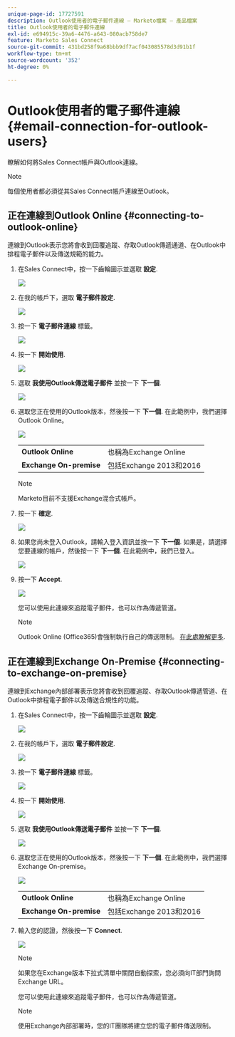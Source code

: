 ```yaml
---
unique-page-id: 17727591
description: Outlook使用者的電子郵件連線 — Marketo檔案 — 產品檔案
title: Outlook使用者的電子郵件連線
exl-id: e694915c-39a6-4476-a643-080acb758de7
feature: Marketo Sales Connect
source-git-commit: 431bd258f9a68bbb9df7acf043085578d3d91b1f
workflow-type: tm+mt
source-wordcount: '352'
ht-degree: 0%

---
```


# Outlook使用者的電子郵件連線 {#email-connection-for-outlook-users}

瞭解如何將Sales Connect帳戶與Outlook連線。

>[!NOTE]
>
>每個使用者都必須從其Sales Connect帳戶連線至Outlook。

## 正在連線到Outlook Online {#connecting-to-outlook-online}

連線到Outlook表示您將會收到回覆追蹤、存取Outlook傳遞通道、在Outlook中排程電子郵件以及傳送規範的能力。

1. 在Sales Connect中，按一下齒輪圖示並選取 **設定**.

   ![](assets/one.png)

1. 在我的帳戶下，選取 **電子郵件設定**.

   ![](assets/two.png)

1. 按一下 **電子郵件連線** 標籤。

   ![](assets/three.png)

1. 按一下 **開始使用**.

   ![](assets/four.png)

1. 選取 **我使用Outlook傳送電子郵件** 並按一下 **下一個**.

   ![](assets/five-a.png)

1. 選取您正在使用的Outlook版本，然後按一下 **下一個**. 在此範例中，我們選擇Outlook Online。

   ![](assets/six-a.png)

   <table> 
    <tbody>
     <tr>
      <td><strong>Outlook Online</strong></td> 
      <td>也稱為Exchange Online</td> 
     </tr>
     <tr>
      <td><strong>Exchange On-premise</strong></td> 
      <td>包括Exchange 2013和2016</td> 
     </tr>
    </tbody>
   </table>

   >[!NOTE]
   >
   >Marketo目前不支援Exchange混合式帳戶。

1. 按一下 **確定**.

   ![](assets/seven-a.png)

1. 如果您尚未登入Outlook，請輸入登入資訊並按一下 **下一個**. 如果是，請選擇您要連線的帳戶，然後按一下 **下一個**. 在此範例中，我們已登入。

   ![](assets/eight-a.png)

1. 按一下 **Accept**.

   ![](assets/nine-a.png)

   您可以使用此連線來追蹤電子郵件，也可以作為傳遞管道。

   >[!NOTE]
   >
   >Outlook Online (Office365)會強制執行自己的傳送限制。 [在此處瞭解更多](/help/marketo/product-docs/marketo-sales-connect/email/email-delivery/email-connection-throttling.md#email-provider-limits).

## 正在連線到Exchange On-Premise {#connecting-to-exchange-on-premise}

連線到Exchange內部部署表示您將會收到回覆追蹤、存取Outlook傳遞管道、在Outlook中排程電子郵件以及傳送合規性的功能。

1. 在Sales Connect中，按一下齒輪圖示並選取 **設定**.

   ![](assets/one.png)

1. 在我的帳戶下，選取 **電子郵件設定**.

   ![](assets/two.png)

1. 按一下 **電子郵件連線** 標籤。

   ![](assets/three.png)

1. 按一下 **開始使用**.

   ![](assets/four.png)

1. 選取 **我使用Outlook傳送電子郵件** 並按一下 **下一個**.

   ![](assets/five-a.png)

1. 選取您正在使用的Outlook版本，然後按一下 **下一個**. 在此範例中，我們選擇Exchange On-premise。

   ![](assets/six-b.png)

   <table> 
    <tbody>
     <tr>
      <td><strong>Outlook Online</strong></td> 
      <td>也稱為Exchange Online</td> 
     </tr>
     <tr>
      <td><strong>Exchange On-premise</strong></td> 
      <td>包括Exchange 2013和2016</td> 
     </tr>
    </tbody>
   </table>

1. 輸入您的認證，然後按一下 **Connect**.

   ![](assets/seven-b.png)

   >[!NOTE]
   >
   >如果您在Exchange版本下拉式清單中關閉自動探索，您必須向IT部門詢問Exchange URL。

   您可以使用此連線來追蹤電子郵件，也可以作為傳遞管道。

   >[!NOTE]
   >
   >使用Exchange內部部署時，您的IT團隊將建立您的電子郵件傳送限制。
